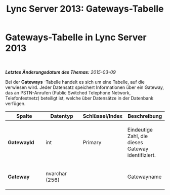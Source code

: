 ﻿---
title: 'Lync Server 2013: Gateways-Tabelle'
TOCTitle: Gateways-Tabelle
ms:assetid: a909daad-d137-45e0-b149-1de9f8e1e029
ms:mtpsurl: https://technet.microsoft.com/de-de/library/Gg412795(v=OCS.15)
ms:contentKeyID: 49295028
ms.date: 05/19/2016
mtps_version: v=OCS.15
ms.translationtype: HT
---

# Gateways-Tabelle in Lync Server 2013

 

_**Letztes Änderungsdatum des Themas:** 2015-03-09_

Bei der **Gateways** -Tabelle handelt es sich um eine Tabelle, auf die verwiesen wird. Jeder Datensatz speichert Informationen über ein Gateway, das an PSTN-Anrufen (Public Switched Telephone Network, Telefonfestnetz) beteiligt ist, welche über Datensätze in der Datenbank verfügen.


<table>
<colgroup>
<col style="width: 25%" />
<col style="width: 25%" />
<col style="width: 25%" />
<col style="width: 25%" />
</colgroup>
<thead>
<tr class="header">
<th>Spalte</th>
<th>Datentyp</th>
<th>Schlüssel/Index</th>
<th>Beschreibung</th>
</tr>
</thead>
<tbody>
<tr class="odd">
<td><p><strong>GatewayId</strong></p></td>
<td><p>int</p></td>
<td><p>Primary</p></td>
<td><p>Eindeutige Zahl, die dieses Gateway identifiziert.</p></td>
</tr>
<tr class="even">
<td><p><strong>Gateway</strong></p></td>
<td><p>nvarchar (256)</p></td>
<td><p> </p></td>
<td><p>Gatewayname</p></td>
</tr>
</tbody>
</table>

